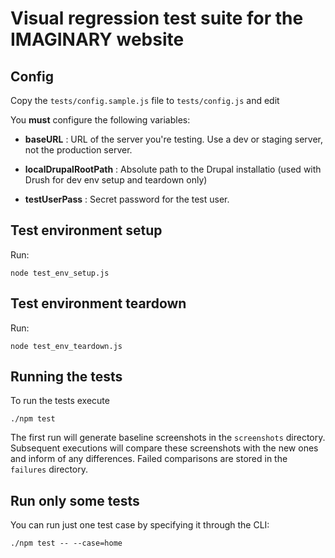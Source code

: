 # Visual regression test suite for the IMAGINARY website

## Config

Copy the `tests/config.sample.js` file to `tests/config.js` and edit

You **must** configure the following variables:

- **baseURL** : URL of the server you're testing. Use a dev or staging 
server, not the production server.

- **localDrupalRootPath** : Absolute path to the Drupal installatio
(used with Drush for dev env setup and teardown only)

- **testUserPass** : Secret password for the test user. 

## Test environment setup

Run:

    node test_env_setup.js

## Test environment teardown

Run:

    node test_env_teardown.js

## Running the tests

To run the tests execute

    ./npm test
  
The first run will generate baseline screenshots in the `screenshots`
directory. Subsequent executions will compare these screenshots with 
the new ones and inform of any differences. Failed comparisons are
stored in the `failures` directory.

## Run only some tests

You can run just one test case by specifying it through the CLI:   

    ./npm test -- --case=home
